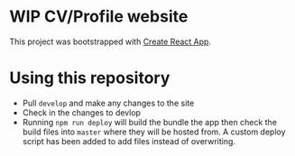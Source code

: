 # WIP CV/Profile website

This project was bootstrapped with [Create React App](https://github.com/facebook/create-react-app).

# Using this repository

- Pull `develop` and make any changes to the site
- Check in the changes to devlop
- Running `npm run deploy` will build the bundle the app then check the build files into `master` where they will be hosted from. A custom deploy script has been added to add files instead of overwriting.
